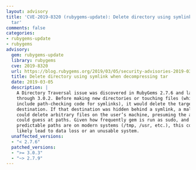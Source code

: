 ```yaml
---
layout: advisory
title: 'CVE-2019-8320 (rubygems-update): Delete directory using symlink when decompressing
  tar'
comments: false
categories:
- rubygems-update
- rubygems
advisory:
  gem: rubygems-update
  library: rubygems
  cve: 2019-8320
  url: https://blog.rubygems.org/2019/03/05/security-advisories-2019-03.html
  title: Delete directory using symlink when decompressing tar
  date: 2019-03-05
  description: |
    A Directory Traversal issue was discovered in RubyGems 2.7.6 and later
    through 3.0.2. Before making new directories or touching files (which now
    include path-checking code for symlinks), it would delete the target
    destination. If that destination was hidden behind a symlink, a malicious gem
    could delete arbitrary files on the user’s machine, presuming the attacker
    could guess at paths. Given how frequently gem is run as sudo, and how
    predictable paths are on modern systems (/tmp, /usr, etc.), this could
    likely lead to data loss or an unusable system.
  unaffected_versions:
  - "< 2.7.6"
  patched_versions:
  - ">= 3.0.3"
  - "~> 2.7.9"
---
```

